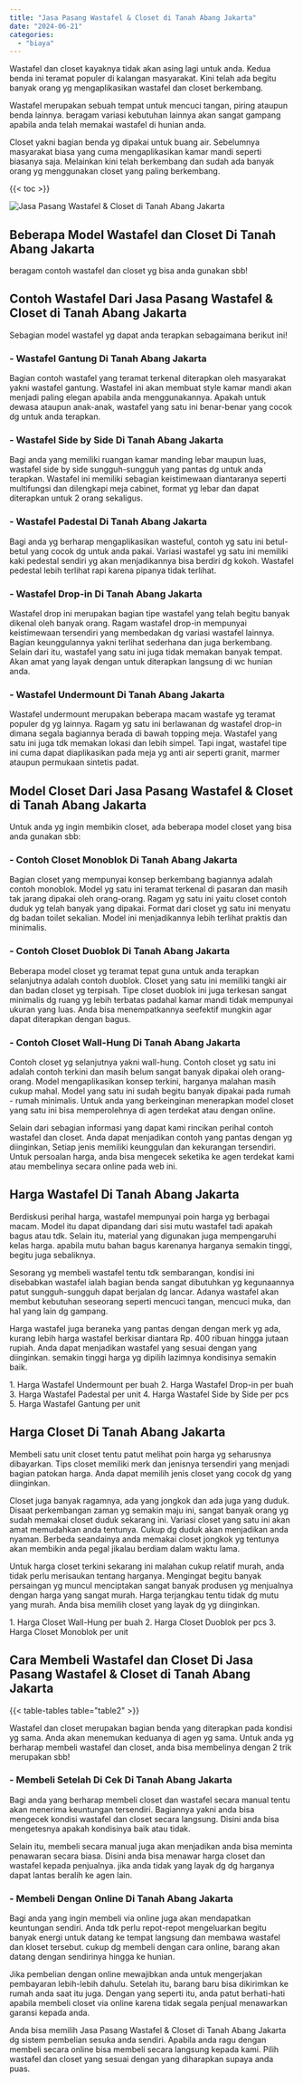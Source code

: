 ```yaml
---
title: "Jasa Pasang Wastafel & Closet di Tanah Abang Jakarta"
date: "2024-06-21"
categories: 
  - "biaya"
---
```


Wastafel dan closet kayaknya tidak akan asing lagi untuk anda. Kedua benda ini teramat populer di kalangan masyarakat. Kini telah ada begitu banyak orang yg mengaplikasikan wastafel dan closet berkembang.

Wastafel merupakan sebuah tempat untuk mencuci tangan, piring ataupun benda lainnya. beragam variasi kebutuhan lainnya akan sangat gampang apabila anda telah memakai wastafel di hunian anda.

Closet yakni bagian benda yg dipakai untuk buang air. Sebelumnya masyarakat biasa yang cuma mengaplikasikan kamar mandi seperti biasanya saja. Melainkan kini telah berkembang dan sudah ada banyak orang yg menggunakan closet yang paling berkembang.

{{< toc >}}

![Jasa Pasang Wastafel & Closet di Tanah Abang Jakarta](/images/wastafel-closet-murah41.png)

## Beberapa Model Wastafel dan Closet Di Tanah Abang Jakarta

beragam contoh wastafel dan closet yg bisa anda gunakan sbb!

## Contoh Wastafel Dari Jasa Pasang Wastafel & Closet di Tanah Abang Jakarta

Sebagian model wastafel yg dapat anda terapkan sebagaimana berikut ini!

### \- Wastafel Gantung Di Tanah Abang Jakarta

Bagian contoh wastafel yang teramat terkenal diterapkan oleh masyarakat yakni wastafel gantung. Wastafel ini akan membuat style kamar mandi akan menjadi paling elegan apabila anda menggunakannya. Apakah untuk dewasa ataupun anak-anak, wastafel yang satu ini benar-benar yang cocok dg untuk anda terapkan.

### \- Wastafel Side by Side Di Tanah Abang Jakarta

Bagi anda yang memiliki ruangan kamar manding lebar maupun luas, wastafel side by side sungguh-sungguh yang pantas dg untuk anda terapkan. Wastafel ini memiliki sebagian keistimewaan diantaranya seperti multifungsi dan dilengkapi meja cabinet, format yg lebar dan dapat diterapkan untuk 2 orang sekaligus.

### \- Wastafel Padestal Di Tanah Abang Jakarta

Bagi anda yg berharap mengaplikasikan wasteful, contoh yg satu ini betul-betul yang cocok dg untuk anda pakai. Variasi wastafel yg satu ini memiliki kaki pedestal sendiri yg akan menjadikannya bisa berdiri dg kokoh. Wastafel pedestal lebih terlihat rapi karena pipanya tidak terlihat.

### \- Wastafel Drop-in Di Tanah Abang Jakarta

Wastafel drop ini merupakan bagian tipe wastafel yang telah begitu banyak dikenal oleh banyak orang. Ragam wastafel drop-in mempunyai keistimewaan tersendiri yang membedakan dg variasi wastafel lainnya. Bagian keunggulannya yakni terlihat sederhana dan juga berkembang. Selain dari itu, wastafel yang satu ini juga tidak memakan banyak tempat. Akan amat yang layak dengan untuk diterapkan langsung di wc hunian anda.

### \- Wastafel Undermount Di Tanah Abang Jakarta

Wastafel undermount merupakan beberapa macam wastafe yg teramat populer dg yg lainnya. Ragam yg satu ini berlawanan dg wastafel drop-in dimana segala bagiannya berada di bawah topping meja. Wastafel yang satu ini juga tdk memakan lokasi dan lebih simpel. Tapi ingat, wastafel tipe ini cuma dapat diaplikasikan pada meja yg anti air seperti granit, marmer ataupun permukaan sintetis padat.

## Model Closet Dari Jasa Pasang Wastafel & Closet di Tanah Abang Jakarta

Untuk anda yg ingin membikin closet, ada beberapa model closet yang bisa anda gunakan sbb:

### \- Contoh Closet Monoblok Di Tanah Abang Jakarta

Bagian closet yang mempunyai konsep berkembang bagiannya adalah contoh monoblok. Model yg satu ini teramat terkenal di pasaran dan masih tak jarang dipakai oleh orang-orang. Ragam yg satu ini yaitu closet contoh duduk yg telah banyak yang dipakai. Format dari closet yg satu ini menyatu dg badan toilet sekalian. Model ini menjadikannya lebih terlihat praktis dan minimalis.

### \- Contoh Closet Duoblok Di Tanah Abang Jakarta

Beberapa model closet yg teramat tepat guna untuk anda terapkan selanjutnya adalah contoh duoblok. Closet yang satu ini memiliki tangki air dan badan closet yg terpisah. Tipe closet duoblok ini juga terkesan sangat minimalis dg ruang yg lebih terbatas padahal kamar mandi tidak mempunyai ukuran yang luas. Anda bisa menempatkannya seefektif mungkin agar dapat diterapkan dengan bagus.

### \- Contoh Closet Wall-Hung Di Tanah Abang Jakarta

Contoh closet yg selanjutnya yakni wall-hung. Contoh closet yg satu ini adalah contoh terkini dan masih belum sangat banyak dipakai oleh orang-orang. Model mengaplikasikan konsep terkini, harganya malahan masih cukup mahal. Model yang satu ini sudah begitu banyak dipakai pada rumah - rumah minimalis. Untuk anda yang berkeinginan menerapkan model closet yang satu ini bisa memperolehnya di agen terdekat atau dengan online.

Selain dari sebagian informasi yang dapat kami rincikan perihal contoh wastafel dan closet. Anda dapat menjadikan contoh yang pantas dengan yg diinginkan, Setiap jenis memiliki keunggulan dan kekurangan tersendiri. Untuk persoalan harga, anda bisa mengecek seketika ke agen terdekat kami atau membelinya secara online pada web ini.

## Harga Wastafel Di Tanah Abang Jakarta

Berdiskusi perihal harga, wastafel mempunyai poin harga yg berbagai macam. Model itu dapat dipandang dari sisi mutu wastafel tadi apakah bagus atau tdk. Selain itu, material yang digunakan juga mempengaruhi kelas harga. apabila mutu bahan bagus karenanya harganya semakin tinggi, begitu juga sebaliknya.

Sesorang yg membeli wastafel tentu tdk sembarangan, kondisi ini disebabkan wastafel ialah bagian benda sangat dibutuhkan yg kegunaannya patut sungguh-sungguh dapat berjalan dg lancar. Adanya wastafel akan membut kebutuhan seseorang seperti mencuci tangan, mencuci muka, dan hal yang lain dg gampang.

Harga wastafel juga beraneka yang pantas dengan dengan merk yg ada, kurang lebih harga wastafel berkisar diantara Rp. 400 ribuan hingga jutaan rupiah. Anda dapat menjadikan wastafel yang sesuai dengan yang diinginkan. semakin tinggi harga yg dipilih lazimnya kondisinya semakin baik.

1\. Harga Wastafel Undermount per buah 2. Harga Wastafel Drop-in per buah 3. Harga Wastafel Padestal per unit 4. Harga Wastafel Side by Side per pcs 5. Harga Wastafel Gantung per unit

## Harga Closet Di Tanah Abang Jakarta

Membeli satu unit closet tentu patut melihat poin harga yg seharusnya dibayarkan. Tips closet memiliki merk dan jenisnya tersendiri yang menjadi bagian patokan harga. Anda dapat memilih jenis closet yang cocok dg yang diinginkan.

Closet juga banyak ragamnya, ada yang jongkok dan ada juga yang duduk. Disaat perkembangan zaman yg semakin maju ini, sangat banyak orang yg sudah memakai closet duduk sekarang ini. Variasi closet yang satu ini akan amat memudahkan anda tentunya. Cukup dg duduk akan menjadikan anda nyaman. Berbeda seandainya anda memakai closet jongkok yg tentunya akan membikin anda pegal jikalau berdiam dalam waktu lama.

Untuk harga closet terkini sekarang ini malahan cukup relatif murah, anda tidak perlu merisaukan tentang harganya. Mengingat begitu banyak persaingan yg muncul menciptakan sangat banyak produsen yg menjualnya dengan harga yang sangat murah. Harga terjangkau tentu tidak dg mutu yang murah. Anda bisa memilih closet yang layak dg yg diinginkan.

1\. Harga Closet Wall-Hung per buah 2. Harga Closet Duoblok per pcs 3. Harga Closet Monoblok per unit

## Cara Membeli Wastafel dan Closet Di Jasa Pasang Wastafel & Closet di Tanah Abang Jakarta

{{< table-tables table="table2" >}}

Wastafel dan closet merupakan bagian benda yang diterapkan pada kondisi yg sama. Anda akan menemukan keduanya di agen yg sama. Untuk anda yg berharap membeli wastafel dan closet, anda bisa membelinya dengan 2 trik merupakan sbb!

### \- Membeli Setelah Di Cek Di Tanah Abang Jakarta

Bagi anda yang berharap membeli closet dan wastafel secara manual tentu akan menerima keuntungan tersendiri. Bagiannya yakni anda bisa mengecek kondisi wastafel dan closet secara langsung. Disini anda bisa mengetesnya apakah kondisinya baik atau tidak.

Selain itu, membeli secara manual juga akan menjadikan anda bisa meminta penawaran secara biasa. Disini anda bisa menawar harga closet dan wastafel kepada penjualnya. jika anda tidak yang layak dg dg harganya dapat lantas beralih ke agen lain.

### \- Membeli Dengan Online Di Tanah Abang Jakarta

Bagi anda yang ingin membeli via online juga akan mendapatkan keuntungan sendiri. Anda tdk perlu repot-repot mengeluarkan begitu banyak energi untuk datang ke tempat langsung dan membawa wastafel dan kloset tersebut. cukup dg membeli dengan cara online, barang akan datang dengan sendirinya hingga ke hunian.

Jika pembelian dengan online mewajibkan anda untuk mengerjakan pembayaran lebih-lebih dahulu. Setelah itu, barang baru bisa dikirimkan ke rumah anda saat itu juga. Dengan yang seperti itu, anda patut berhati-hati apabila membeli closet via online karena tidak segala penjual menawarkan garansi kepada anda.

Anda bisa memilih Jasa Pasang Wastafel & Closet di Tanah Abang Jakarta dg sistem pembelian sesuka anda sendiri. Apabila anda ragu dengan membeli secara online bisa membeli secara langsung kepada kami. Pilih wastafel dan closet yang sesuai dengan yang diharapkan supaya anda puas.
